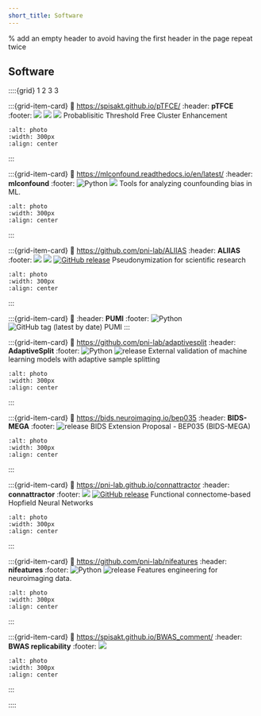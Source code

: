 ```yaml
---
short_title: Software
---
```


% add an empty header to avoid having the first header in the page repeat twice
##

## Software

::::{grid} 1 2 3 3


:::{grid-item-card}
:link: https://spisakt.github.io/pTFCE/
:header: **pTFCE**
:footer: ![](https://img.shields.io/badge/R-blue) ![](https://img.shields.io/badge/SPM-blue) ![](https://img.shields.io/github/release/spisakt/pTFCE.svg)
Probablisitic Threshold Free Cluster Enhancement
```{image} figures/sw-ptfce.*
:alt: photo
:width: 300px
:align: center
```
:::


:::{grid-item-card}
:link: https://mlconfound.readthedocs.io/en/latest/
:header: **mlconfound**
:footer: ![Python](https://img.shields.io/badge/python-3.X-blue) ![](https://img.shields.io/github/release/pni-lab/mlconfound.svg)
Tools for analyzing counfounding bias in ML.
```{image} figures/sw-mlconfound.*
:alt: photo
:width: 300px
:align: center
```
:::

:::{grid-item-card}
:link: https://github.com/pni-lab/ALIIAS
:header: **ALIIAS**
:footer: ![](https://img.shields.io/badge/win-blue) ![](https://img.shields.io/badge/mac-blue)   [![GitHub release](https://img.shields.io/github/release/pni-lab/aliias.svg)](https://github.com/pni-lab/aliias/releases/)
Pseudonymization for scientific research
```{image} figures/ALIIAS_logo.*
:alt: photo
:width: 300px
:align: center
```
:::

:::{grid-item-card}
:link: 
:header: **PUMI**
:footer: ![Python](https://img.shields.io/badge/python-3.X-blue) ![GitHub tag (latest by date)](https://img.shields.io/github/v/tag/pni-lab/pumi?label=latest%20tag)
PUMI
:::

:::{grid-item-card}
:link: https://github.com/pni-lab/adaptivesplit
:header: **AdaptiveSplit**
:footer: ![Python](https://img.shields.io/badge/python-3.X-blue) ![release](https://img.shields.io/badge/release-v0.1.0-blue)
External validation of machine learning models with adaptive sample splitting
```{image} https://github.com/pni-lab/adaptivesplit/blob/main/docs/figures/concept.png
:alt: photo
:width: 300px
:align: center
```
:::

:::{grid-item-card}
:link: https://bids.neuroimaging.io/bep035
:header: **BIDS-MEGA**
:footer: ![release](https://img.shields.io/badge/release-v0.1.0-blue)
BIDS Extension Proposal - BEP035 (BIDS-MEGA) 
```{image} figures/bids_logo.*
:alt: photo
:width: 300px
:align: center
```
:::

:::{grid-item-card}
:link: https://pni-lab.github.io/connattractor
:header: **connattractor**
:footer: ![](https://img.shields.io/badge/python-3.X-blue) [![GitHub release](https://img.shields.io/github/release/pni-lab/connattractor.svg)](https://github.com/pni-lab/connattractor/releases/)
Functional connectome-based Hopfield Neural Networks
```{image} figures/model-fchnn.*
:alt: photo
:width: 300px
:align: center
```
:::

:::{grid-item-card}
:link: https://github.com/pni-lab/nifeatures
:header: **nifeatures**
:footer: ![Python](https://img.shields.io/badge/python-3.X-blue) ![release](https://img.shields.io/badge/release-v0.0.1-blue)
Features engineering for neuroimaging data.
```{image} figures/sw-nifeatures.*
:alt: photo
:width: 300px
:align: center
```
:::

:::{grid-item-card}
:link: https://spisakt.github.io/BWAS_comment/
:header: **BWAS replicability**
:footer: ![](https://img.shields.io/badge/python-3.X-blue)
```{image} figures/sw-bwas.png
:alt: photo
:width: 300px
:align: center
```
:::


::::
